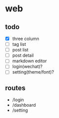 # web

## todo

- [x] three column
- [ ] tag list
- [ ] post list
- [ ] post detail
- [ ] markdown editor
- [ ] login(wechat)?
- [ ] setting(theme/font)?

## routes

- /login
- /dashboard
- /setting
